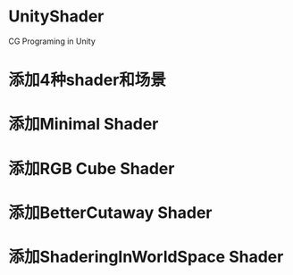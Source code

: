 # UnityShader
CG Programing in Unity
# 添加4种shader和场景 #
# 添加Minimal Shader #
# 添加RGB Cube Shader #
# 添加BetterCutaway Shader #
# 添加ShaderingInWorldSpace Shader #